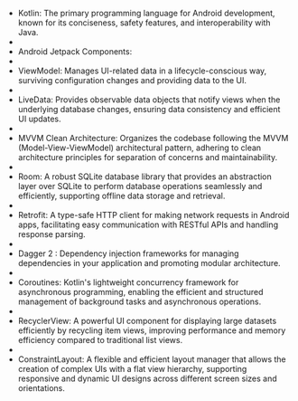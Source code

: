 - Kotlin: The primary programming language for Android development, known for its conciseness, safety features, and interoperability with Java.
- 
- Android Jetpack Components:
- 
- ViewModel: Manages UI-related data in a lifecycle-conscious way, surviving configuration changes and providing data to the UI.
- 
- LiveData: Provides observable data objects that notify views when the underlying database changes, ensuring data consistency and efficient UI updates.
- 
- MVVM Clean Architecture: Organizes the codebase following the MVVM (Model-View-ViewModel) architectural pattern, adhering to clean architecture principles for separation of 	concerns and maintainability.
- 
- Room: A robust SQLite database library that provides an abstraction layer over SQLite to perform database operations seamlessly and efficiently, supporting offline data storage and retrieval.
- 
- Retrofit: A type-safe HTTP client for making network requests in Android apps, facilitating easy communication with RESTful APIs and handling response parsing.
- 
- Dagger 2 : Dependency injection frameworks for managing dependencies in your application and promoting modular architecture.
- 
- Coroutines: Kotlin's lightweight concurrency framework for asynchronous programming, enabling the efficient and structured management of background tasks and asynchronous operations.
- 
- RecyclerView: A powerful UI component for displaying large datasets efficiently by recycling item views, improving performance and memory efficiency compared to traditional list views.
- 
- ConstraintLayout: A flexible and efficient layout manager that allows the creation of complex UIs with a flat view hierarchy, supporting responsive and dynamic UI designs across different screen sizes and orientations.
